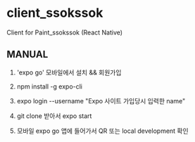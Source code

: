 # client_ssokssok
Client for Paint_ssokssok (React Native)


## MANUAL

1. 'expo go' 모바일에서 설치 && 회원가입

2. npm install -g expo-cli

3. expo login --username "Expo 사이트 가입당시 입력한 name"

4. git clone 받아서 expo start

5. 모바일 expo go 앱에 들어가서 QR 또는 local development 확인
